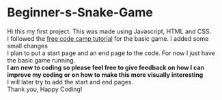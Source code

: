 # Beginner-s-Snake-Game
Hi this my first project. This was made using Javascript, HTML and CSS.  <br />
I followed the [free code camp tutorial](https://www.freecodecamp.org/news/think-like-a-programmer-how-to-build-snake-using-only-javascript-html-and-css-7b1479c3339e/) for the basic game. I added some small changes <br />
I plan to put a start page and an end page to the code. For now I just have the basic game running.<br />
**I am new to coding so please feel free to give feedback on how I can improve my coding or on how to make this more visually interesting** <br />
I will later try to add the start and end pages. <br />
Thank you, Happy Coding!

